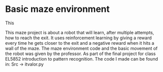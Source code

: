 # Basic maze environment #

This 

This maze project is about a robot that will learn, after multiple attempts, how to reach the exit. 
It uses reinforcement learning by giving a reward every time he gets closer to the exit and a 
negative reward when it hits a wall of the maze. The maze environment code and the basic movement of 
the robot was given by the professor. As part of the final project for class EL5852 introduction to 
pattern recognition.
The code I made can be found in:
Src -> itvalor.py 
